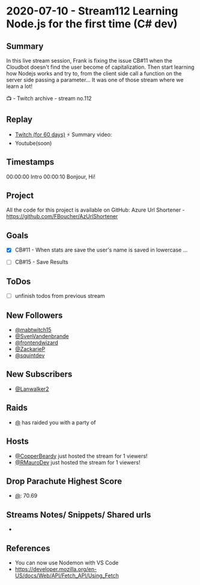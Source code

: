 
# 2020-07-10 - Stream112 Learning Node.js for the first time (C# dev)

Summary
-------

In this live stream session, Frank is fixing the issue CB#11 when the Cloudbot doesn't find the user become of capitalization. Then start learning how Nodejs works and try to, from the client side call a function on the server side passing a parameter... It was one of those stream where we learn a lot!

📺 - Twitch archive - stream no.112

Replay
------

- [Twitch (for 60 days)](https://www.twitch.tv/videos/)
⚡ Summary video:
- Youtube(soon)


Timestamps
--------

00:00:00 Intro
00:00:10 Bonjour, Hi!


Project
-------

All the code for this project is available on GitHub: Azure Url Shortener - https://github.com/FBoucher/AzUrlShortener



Goals
-----

- [X] CB#11 - When stats are save the user's name is saved in lowercase ...
- [ ] CB#15 - Save Results



ToDos
-----
- [ ] unfinish todos from previous stream


New Followers
-------------

- [@mabtwitch15](https://www.twitch.tv/mabtwitch15)
- [@SvenVandenbrande](https://www.twitch.tv/SvenVandenbrande)
- [@frontendwizard](https://www.twitch.tv/frontendwizard)
- [@ZackarieP](https://www.twitch.tv/ZackarieP)
- [@squintdev](https://www.twitch.tv/squintdev)


New Subscribers
---------------

- [@Lanwalker2](https://www.twitch.tv/Lanwalker2)



Raids
------

- [@](https://www.twitch.tv/) has raided you with a party of 



Hosts
------

- [@CopperBeardy](https://www.twitch.tv/CopperBeardy) just hosted the stream for 1 viewers!
- [@RMauroDev](https://www.twitch.tv/RMauroDev) just hosted the stream for 1 viewers!



Drop Parachute Highest Score
----------------------------

- [@](https://www.twitch.tv/):  70.69



Streams Notes/ Snippets/ Shared urls
-----------------------------------

- 


References
----------

- You can now use Nodemon with VS Code 
- https://developer.mozilla.org/en-US/docs/Web/API/Fetch_API/Using_Fetch